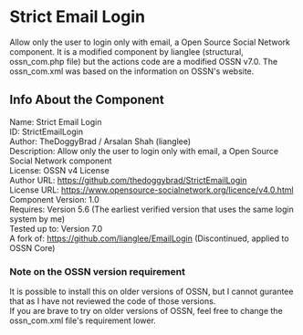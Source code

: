 # Strict Email Login
Allow only the user to login only with email, a Open Source Social Network component. It is a modified component by lianglee (structural, ossn_com.php file) but the actions code are a modified OSSN v7.0. The ossn_com.xml was based on the information on OSSN's website.

## Info About the Component
Name: Strict Email Login
<br>
ID: StrictEmailLogin
<br>
Author: TheDoggyBrad / Arsalan Shah (lianglee)
<br>
Description: Allow only the user to login only with email, a Open Source Social Network component
<br>
License: OSSN v4 License
<br>
Author URL: https://github.com/thedoggybrad/StrictEmailLogin
<br>
License URL: https://www.opensource-socialnetwork.org/licence/v4.0.html
<br>
Component Version: 1.0
<br>
Requires: Version 5.6 (The earliest verified version that uses the same login system by me)
<br>
Tested up to: Version 7.0
<br>
A fork of: https://github.com/lianglee/EmailLogin (Discontinued, applied to OSSN Core)

### Note on the OSSN version requirement
It is possible to install this on older versions of OSSN, but I cannot gurantee that as I have not reviewed the code of those versions.
<br>
If you are brave to try on older versions of OSSN, feel free to change the ossn_com.xml file's requirement lower.
